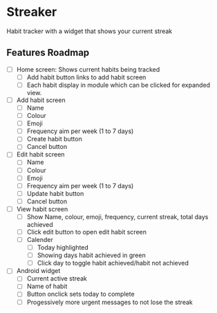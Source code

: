 # Streaker

Habit tracker with a widget that shows your current streak

## Features Roadmap

- [ ] Home screen: Shows current habits being tracked
  - [ ] Add habit button links to add habit screen
  - [ ] Each habit display in module which can be clicked for expanded view.
- [ ] Add habit screen
  - [ ] Name
  - [ ] Colour
  - [ ] Emoji
  - [ ] Frequency aim per week (1 to 7 days)
  - [ ] Create habit button
  - [ ] Cancel button
- [ ] Edit habit screen
  - [ ] Name
  - [ ] Colour
  - [ ] Emoji
  - [ ] Frequency aim per week (1 to 7 days)
  - [ ] Update habit button
  - [ ] Cancel button
- [ ] View habit screen
  - [ ] Show Name, colour, emoji, frequency, current streak, total days achieved
  - [ ] Click edit button to open edit habit screen
  - [ ] Calender
    - [ ] Today highlighted
    - [ ] Showing days habit achieved in green
    - [ ] Click day to toggle habit achieved/habit not achieved
- [ ] Android widget
  - [ ] Current active streak
  - [ ] Name of habit
  - [ ] Button onclick sets today to complete
  - [ ] Progessively more urgent messages to not lose the streak
